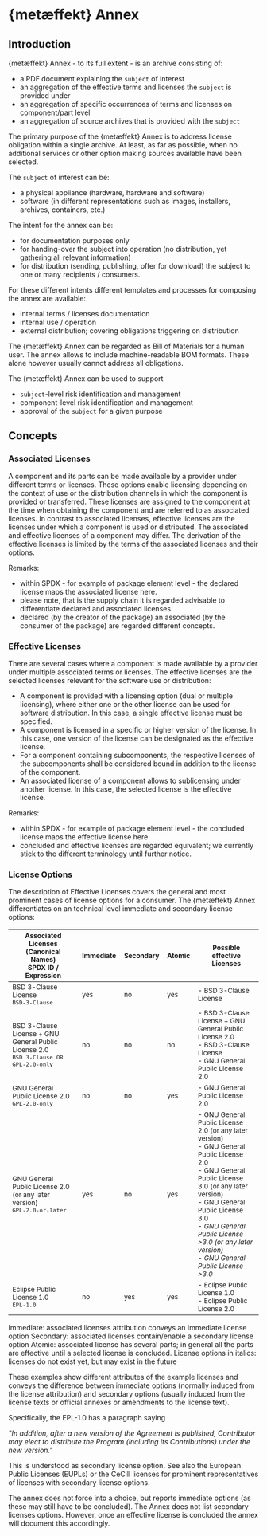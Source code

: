 # {metæffekt} Annex

## Introduction

{metæffekt} Annex - to its full extent - is an archive consisting of:
* a PDF document explaining the `subject` of interest
* an aggregation of the effective terms and licenses the `subject` is provided under
* an aggregation of specific occurrences of terms and licenses on component/part level
* an aggregation of source archives that is provided with the `subject`

The primary purpose of the {metæffekt} Annex is to address license obligation within a single archive. At least, as far
as possible, when no additional services or other option making sources available have been selected.

The `subject` of interest can be:
- a physical appliance (hardware, hardware and software)
- software (in different representations such as images, installers, archives, containers, etc.)

The intent for the annex can be:
- for documentation purposes only
- for handing-over the subject into operation (no distribution, yet gathering all relevant information)
- for distribution (sending, publishing, offer for download) the subject to one or many recipients / consumers.

For these different intents different templates and processes for composing the annex are available:
* internal terms / licenses documentation
* internal use / operation
* external distribution; covering obligations triggering on distribution

The {metæffekt} Annex can be regarded as Bill of Materials for a human user. The annex allows to include 
machine-readable BOM formats. These alone however usually cannot address all obligations.

The {metæffekt} Annex can be used to support
* `subject`-level risk identification and management
* component-level risk identification and management
* approval of the `subject` for a given purpose

## Concepts

### Associated Licenses

A component and its parts can be made available by a provider under different terms or licenses. These options enable
licensing depending on the context of use or the distribution channels in which the component is provided
or transferred. These licenses are assigned to the component at the time when obtaining the component and are referred to
as associated licenses. In contrast to associated licenses, effective licenses are the licenses under
which a component is used or distributed. The associated and effective licenses of a component may differ. The
derivation of the effective licenses is limited by the terms of the associated licenses and their options.

Remarks:
- within SPDX - for example of package element level - the declared license maps the associated license here.
- please note, that is the supply chain it is regarded advisable to differentiate declared and associated licenses.
- declared (by the creator of the package) an associated (by the consumer of the package) are regarded different concepts.

### Effective Licenses

There are several cases where a component is made available by a provider under multiple associated terms or licenses.
The effective licenses are the selected licenses relevant for the software use or distribution:
* A component is provided with a licensing option (dual or multiple licensing), where either one or the other license 
  can be used for software distribution. In this case, a single effective license must be specified.
* A component is licensed in a specific or higher version of the license. In this case, one version of the
  license can be designated as the effective license.
* For a component containing subcomponents, the respective licenses of the subcomponents shall be considered bound in 
  addition to the license of the component.
* An associated license of a component allows to sublicensing under another license. In this case, the selected license 
  is the effective license.

Remarks:
- within SPDX - for example of package element level - the concluded license maps the effective license here.
- concluded and effective licenses are regarded equivalent; we currently stick to the different terminology until 
  further notice.

### License Options

The description of Effective Licenses covers the general and most prominent cases of license options for a consumer.
The {metæffekt} Annex differentiates on an technical level immediate and secondary license options:

| <sub>Associated Licenses (Canonical Names)<br>SPDX ID / Expression</sub>                                      | <sub>Immediate</sub> | <sub>Secondary</sub> | <sub>Atomic</sub> | <sub>Possible effective Licenses</sub>                                                                                                                                                                                                                                                    |
|---------------------------------------------------------------------------------------------------------------|----------------------|----------------------|-------------------|-------------------------------------------------------------------------------------------------------------------------------------------------------------------------------------------------------------------------------------------------------------------------------------------|
| <sub>BSD 3-Clause License</sub><br><sub>`BSD-3-Clause`</sub>                                                  | <sub>yes</sub>       | <sub>no</sub>        | <sub>yes</sub>    | <sub>- BSD 3-Clause License </sub>                                                                                                                                                                                                                                                        |
| <sub>BSD 3-Clause License + GNU General Public License 2.0</sub><br><sub>`BSD 3-Clause OR GPL-2.0-only`</sub> | <sub>no</sub>        | <sub>no</sub>        | <sub>no</sub>     | <sub>- BSD 3-Clause License + GNU General Public License 2.0<br>- BSD 3-Clause License<br>- GNU General Public License 2.0</sub>                                                                                                                                                          |
| <sub>GNU General Public License 2.0</sub><br><sub>`GPL-2.0-only`</sub>                                        | <sub>no</sub>        | <sub>no</sub>        | <sub>yes</sub>    | <sub>- GNU General Public License 2.0</sub>                                                                                                                                                                                 |
| <sub>GNU General Public License 2.0 (or any later version)</sub><br><sub>`GPL-2.0-or-later`</sub>             | <sub>yes</sub>       | <sub>no</sub>        | <sub>yes</sub>    | <sub>- GNU General Public License 2.0 (or any later version)<br>- GNU General Public License 2.0<br>- GNU General Public License 3.0 (or any later version)<br>- GNU General Public License 3.0<br>- *GNU General Public License &gt;3.0 (or any later version)*<br>- *GNU General Public License &gt;3.0*</sub> |
| <sub>Eclipse Public License 1.0</sub><br><sub>`EPL-1.0`</sub>                                                 | <sub>no</sub>        | <sub>yes</sub>       | <sub>yes</sub>    | <sub>- Eclipse Public License 1.0<br>- Eclipse Public License 2.0</sub>                                                                                                                                                                                                                   |

Immediate: associated licenses attribution conveys an immediate license option
Secondary: associated licenses contain/enable a secondary license option
Atomic: associated license has several parts; in general all the parts are effective until a selected license is concluded. 
License options in italics: licenses do not exist yet, but may exist in the future

These examples show different attributes of the example licenses and conveys the difference between immediate options 
(normally induced from the license attribution) and secondary options (usually induced from the license texts or official 
annexes or amendments to the license text).

Specifically, the EPL-1.0 has a paragraph saying

*"In addition, after a new version of the Agreement is published, Contributor may elect to distribute the Program 
(including its Contributions) under the new version."*

This is understood as secondary license option. See also the European Public Licenses (EUPLs) or the CeCill licenses for
prominent representatives of licenses with secondary license options.

The annex does not force into a choice, but reports immediate options (as these may still have to be concluded). The 
Annex does not list secondary licenses options. However, once an effective license is concluded the annex will document 
this accordingly.
